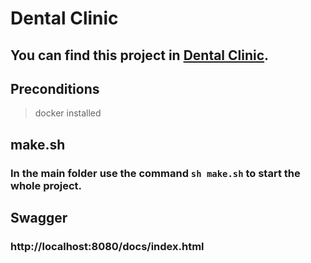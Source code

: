 # Dental Clinic

## You can find this project in [Dental Clinic](https://github.com/nicoezdias/dental_clinic_go).

## Preconditions

> docker installed

## make.sh

### In the main folder use the command `sh make.sh` to start the whole project.

## Swagger

### http://localhost:8080/docs/index.html
